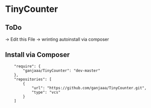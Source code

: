 # TinyCounter

## ToDo
-> Edit this File
-> wrinting autoinstall via composer


## Install via Composer

```
    "require": {
        "ganjaaa/TinyCounter": "dev-master"
    },
    "repositories": [
        {
            "url": "https://github.com/ganjaaa/TinyCounter.git",
            "type": "vcs"
        }
    ]
```